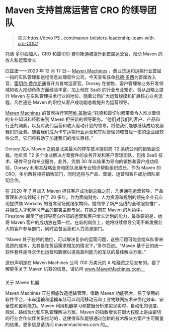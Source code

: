 # Maven 支持首席运营官 CRO 的领导团队

> 原文:[https://devo PS . com/maven-bolsters-leadership-team-with-cro-COO/](https://devops.com/maven-bolsters-leadership-team-with-cro-coo/)

托德·多尔西加入，CRO 和雷切尔·费尔斯通被提升到首席运营官，推动 Maven 的收入和运营增长

匹兹堡——2020 年 12 月 17 日— [Maven Machines](https://mavenmachines.com/) ，商业货运和运输行业首屈一指的车队管理和远程信息处理软件公司，今天宣布任命[托德·多西](https://www.linkedin.com/in/todd-dorsey-2a23a53/)为首席收入官，[雷切尔·费尔斯通](https://www.linkedin.com/in/rachel-firestone-1988983/)晋升为首席运营官。Dorsey 在销售、客户管理和业务开发领域的收入推动角色方面经验丰富，加上他在 SaaS 的行业专业知识，将从战略上提升 Maven 在车队管理技术行业的地位。随着公司扩大运营规模和扩展核心业务流程，凡世通在 Maven 的职位从客户成功副总裁提升为运营领导。

[Maven Machines](https://mavenmachines.com/) 的首席执行官[阿维·盖勒](https://www.linkedin.com/in/avishai/)说:“托德和雷切尔都带着令人难以置信的专业知识和经验来到 Maven 担任新的领导职务。“他们对我们的客户、产品和行业的洞察，以及对我们运营和收入驱动计划的领导，将使我们能够继续成功发展我们的业务。随着我们成为卡车运输行业运营和车队管理领域首屈一指的企业级软件公司，它们将有助于加速我们的增长目标。”

Dorsey 加入 Maven 之前是北美最大的停车技术提供商 T2 系统公司的销售副总裁。他负责 T2 多个企业解决方案套件的业务开发和客户管理团队，包括 SaaS 技术、硬件平台和专业服务。此外，凭借 30 年以结果为导向的销售和客户成功经验，Dorsey 利用其战略业务和团队发展专业知识帮助组织成长。作为 Maven 的 CRO，多尔西将领导销售部门，同时还将与产品、营销、运营和客户成功团队密切合作。

在 2020 年 7 月加入 Maven 担任客户成功副总裁之前，凡世通在运营领导、产品管理和咨询领域工作了 20 多年。作为面向财务、人力资源和规划的领先企业云应用提供商 Workday 的首席现场就绪架构师，她领导了新产品线的全球服务推广，并担任人才和学习产品的部署主题专家。在她之前在 Maven 的角色中，Firestone 展示了她领导面向外部的运营和客户增长计划的能力，最重要的是，她将 Maven 客户的成功放在第一位。在新的岗位上，她将继续领导公司不断发展壮大的客户参与部门，同时监督运营和人力资源部门。

“Maven 处于独特的地位，可以解决复杂的运营问题，这些问题可能会给车队带来高昂的成本，尤其是在货运需求增加的情况下，”多尔西说。“Maven 基于云的统一软件套件是寻求优化运营和数据以提高盈利能力的车队的最佳解决方案。”

这份声明是在 Maven Machines 公司 700 万美元的 A 轮融资之后发布的。要了解更多关于 Maven 机器的信息，请访问 www.MavenMachines.com。

###

关于 Maven 机器:

Maven Machines 正在彻底改造运输管理。借助 Maven 功能强大、易于使用的软件平台，卡车运输和运输车队可以利用移动云和工业物联网技术来优化效率、安全性和盈利能力。Maven 利用机器学习和数据分析来实现实时、自动化的调度、规划、路线优化和车队管理解决方案。Maven 的指数增长在很大程度上是由密切的行业合作伙伴关系推动的，这使得车队能够通过创新的技术解决方案产生可衡量的结果。更多信息请访问 mavenmachines.com 的[。](http://mavenmachines.com/)
